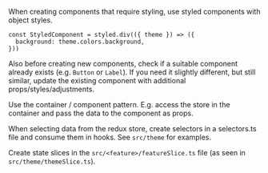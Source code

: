 When creating components that require styling, use styled components with object styles.

```tsx
const StyledComponent = styled.div(({ theme }) => ({
  background: theme.colors.background,
}))
```

Also before creating new components, check if a suitable component already exists (e.g. `Button` or `Label`). If you need it slightly different, but still similar, update the existing component with additional props/styles/adjustments.

Use the container / component pattern. E.g. access the store in the container and pass the data to the component as props.

When selecting data from the redux store, create selectors in a selectors.ts file and consume them in hooks. See `src/theme` for examples.

Create state slices in the `src/<feature>/featureSlice.ts` file (as seen in `src/theme/themeSlice.ts`).
